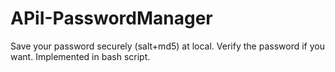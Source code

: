 # APiI-PasswordManager
Save your password securely (salt+md5) at local. Verify the password if you want. Implemented in bash script.
